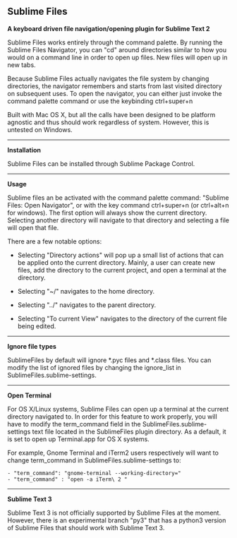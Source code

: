 Sublime Files
-------------

__A keyboard driven file navigation/opening plugin for Sublime Text 2__


Sublime Files works entirely through the command palette. By running the
Sublime Files Navigator, you can "cd" around directories similar to how
you would on a command line in order to open up files. New files will open up in new tabs.


Because Sublime Files actually navigates the file system by changing directories,
the navigator remembers and starts from last visited directory on subsequent uses.
To open the navigator, you can either just invoke the command palette command or
use the keybinding ctrl+super+n 


Built with Mac OS X, but all the calls have been designed to be platform agnostic and thus should work regardless of system. However, this is untested on Windows.

----------

__Installation__

Sublime Files can be installed through Sublime Package Control.

----------

__Usage__

Sublime files an be activated with the command palette command: "Sublime Files: Open Navigator", or with the key command ctrl+super+n (or ctrl+alt+n for windows).
The first option will always show the current directory. Selecting another directory will navigate to that directory and selecting a file will open that file.


There are a few notable options:


- Selecting "Directory actions" will pop up a small list of actions that can be applied onto the current directory. Mainly, a user can create new files, add the directory to the current project, and open a terminal at the directory.

- Selecting "~/" navigates to the home directory.

- Selecting "../" navigates to the parent directory.

- Selecting "To current View" navigates to the directory of the current file being edited.

----------
__Ignore file types__


SublimeFiles by default will ignore \*.pyc files and \*.class files. You can modify the list of ignored files by changing the ignore\_list in SublimeFiles.sublime-settings.


----------

__Open Terminal__


For OS X/Linux systems, Sublime Files can open up a terminal at the current directory navigated to.
In order for this feature to work properly, you will have to modify the term\_command field in the 
SublimeFiles.sublime-settings text file
located in the SublimeFiles plugin directory. As a default, it is set to open up Terminal.app for OS X systems. 

For example, Gnome Terminal and iTerm2 users respectively will want to change term\_command in SublimeFiles.sublime-settings to: 

    - "term_command": "gnome-terminal --working-directory="
    - "term_command" : "open -a iTerm\ 2 "


----------

__Sublime Text 3__

Sublime Text 3 is not officially supported by Sublime Files at the moment. However, there is an experimental branch "py3" that has a python3 version of Sublime Files that should work with Sublime Text 3.
